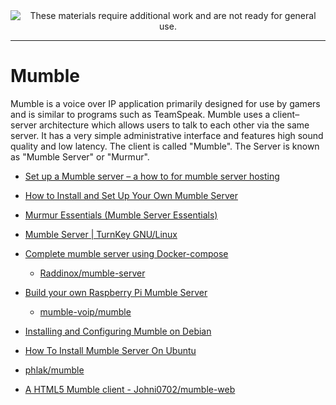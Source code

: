 <!--
Maintainer:   jeffskinnerbox@yahoo.com / www.jeffskinnerbox.me
Version:      0.0.0
-->


<div align="center">
<img src="http://www.foxbyrd.com/wp-content/uploads/2018/02/file-4.jpg" title="These materials require additional work and are not ready for general use." align="center">
</div>


----


# Mumble
Mumble is a voice over IP application primarily designed for use by gamers and is similar to programs such as TeamSpeak. Mumble uses a client–server architecture which allows users to talk to each other via the same server. It has a very simple administrative interface and features high sound quality and low latency.
The client is called "Mumble".
The Server is known as "Mumble Server" or "Murmur".


* [Set up a Mumble server – a how to for mumble server hosting](https://www.ionos.com/digitalguide/server/know-how/mumble-server-setup/)
* [How to Install and Set Up Your Own Mumble Server](https://www.makeuseof.com/how-install-own-mumble-server/)
* [Murmur Essentials (Mumble Server Essentials)](https://www.paulligocki.com/murmur-essentials-mumble-server-essentials/)

* [Mumble Server | TurnKey GNU/Linux](https://www.turnkeylinux.org/mumble)

* [Complete mumble server using Docker-compose](https://raddinox.com/complete-mumble-server-using-docker)
    * [Raddinox/mumble-server](https://github.com/Raddinox/mumble-server)

* [Build your own Raspberry Pi Mumble Server](https://pimylifeup.com/raspberry-pi-mumble-server/)
    * [mumble-voip/mumble](https://github.com/mumble-voip/mumble)

* [Installing and Configuring Mumble on Debian](https://www.linode.com/docs/guides/install-and-configure-mumble-on-debian/)
* [How To Install Mumble Server On Ubuntu](https://www.unixmen.com/install-mumble-server-ubuntu/)

* [phlak/mumble](https://hub.docker.com/r/phlak/mumble/)

* [A HTML5 Mumble client - Johni0702/mumble-web](https://github.com/Johni0702/mumble-web)

